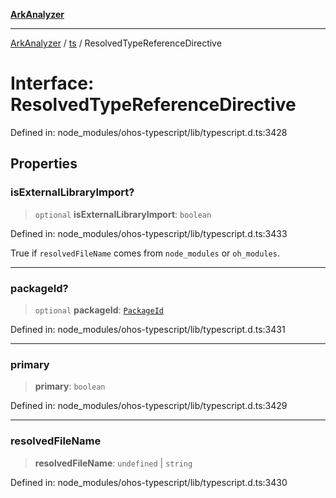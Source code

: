 [**ArkAnalyzer**](../../../../README.md)

***

[ArkAnalyzer](../../../../globals.md) / [ts](../README.md) / ResolvedTypeReferenceDirective

# Interface: ResolvedTypeReferenceDirective

Defined in: node\_modules/ohos-typescript/lib/typescript.d.ts:3428

## Properties

### isExternalLibraryImport?

> `optional` **isExternalLibraryImport**: `boolean`

Defined in: node\_modules/ohos-typescript/lib/typescript.d.ts:3433

True if `resolvedFileName` comes from `node_modules` or `oh_modules`.

***

### packageId?

> `optional` **packageId**: [`PackageId`](PackageId.md)

Defined in: node\_modules/ohos-typescript/lib/typescript.d.ts:3431

***

### primary

> **primary**: `boolean`

Defined in: node\_modules/ohos-typescript/lib/typescript.d.ts:3429

***

### resolvedFileName

> **resolvedFileName**: `undefined` \| `string`

Defined in: node\_modules/ohos-typescript/lib/typescript.d.ts:3430
